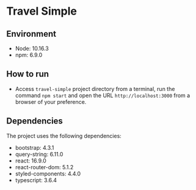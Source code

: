 # Travel Simple

## Environment

- Node: 10.16.3
- npm: 6.9.0

## How to run

- Access `travel-simple` project directory from a terminal, run the command `npm start` and open the URL `http://localhost:3000` from a browser of your preference.

## Dependencies

The project uses the following dependencies:

- bootstrap: 4.3.1
- query-string: 6.11.0
- react: 16.9.0
- react-router-dom: 5.1.2
- styled-components: 4.4.0
- typescript: 3.6.4
